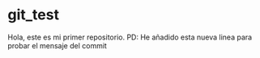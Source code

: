 # git_test
Hola, este es mi primer repositorio.
PD: He añadido esta nueva linea para probar el mensaje del commit